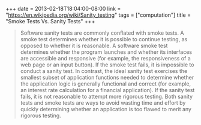 +++
date = 2013-02-18T18:04:00-08:00
link = "https://en.wikipedia.org/wiki/Sanity_testing"
tags = ["computation"]
title = "Smoke Tests Vs. Sanity Tests"
+++

>Software sanity tests are commonly conflated with smoke tests. A smoke test determines whether it is possible to continue testing, as opposed to whether it is reasonable. A software smoke test determines whether the program launches and whether its interfaces are accessible and responsive (for example, the responsiveness of a web page or an input button). If the smoke test fails, it is impossible to conduct a sanity test. In contrast, the ideal sanity test exercises the smallest subset of application functions needed to determine whether the application logic is generally functional and correct (for example, an interest rate calculation for a financial application). If the sanity test fails, it is not reasonable to attempt more rigorous testing. Both sanity tests and smoke tests are ways to avoid wasting time and effort by quickly determining whether an application is too flawed to merit any rigorous testing.

